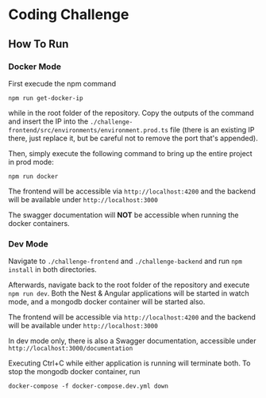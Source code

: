 # Coding Challenge

## How To Run

### Docker Mode

First execude the npm command

```
npm run get-docker-ip
```

while in the root folder of the repository. Copy the outputs of the command and insert the IP into the `./challenge-frontend/src/environments/environment.prod.ts` file (there is an existing IP there, just replace it, but be careful not to remove the port that's appended).

Then, simply execute the following command to bring up the entire project in prod mode:

```
npm run docker
```

The frontend will be accessible via `http://localhost:4200` and the backend will be available under `http://localhost:3000`

The swagger documentation will **NOT** be accessible when running the docker containers.

### Dev Mode

Navigate to `./challenge-frontend` and `./challenge-backend` and run `npm install` in both directories.

Afterwards, navigate back to the root folder of the repository and execute `npm run dev`. Both the Nest & Angular applications will be started in watch mode, and a mongodb docker container will be started also.

The frontend will be accessible via `http://localhost:4200` and the backend will be available under `http://localhost:3000`

In dev mode only, there is also a Swagger documentation, accessible under `http://localhost:3000/documentation`

Executing Ctrl+C while either application is running will terminate both. To stop the mongodb docker container, run 
```
docker-compose -f docker-compose.dev.yml down
```